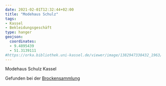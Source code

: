 ```yaml
---
date: 2021-02-01T12:32:44+02:00
title: "Modehaus Schulz"
tags:
- Kassel
- Bekleidungsgeschäft
type: hanger
geojson:
  coordinates:
  - 9.4895439
  - 51.3139111
#https://orka.bibliothek.uni-kassel.de/viewer/image/1382947338432_1963/490/
---
```

Modehaus Schulz Kassel

<div class="source">Gefunden bei der <a href="https://www.neue-arbeit-brockensammlung.de/geschaefte/gebrauchtmoebelkaufhaus/">Brockensammlung</a></div>
